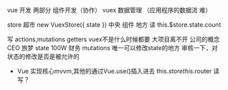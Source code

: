 vue 开发 两部分
组件开发（协作） vuex 数据管理
（应用程序的数据流 难）

store 超市 new VuexStore({
  state
})
中央 组件 地方
读 this.$store.state.count

写 actions,mutations getters
vuex不是什么时候都要 大项目离不开
公司的概念 
CEO 旅梦 state 100W
财务 mutations 唯一可以修改state的地方
审核一下，对状态的修改是否是被允许的

- Vue 实现核心mvvm,其他的通过Vue.use()插入进去
  this.$store
  this.$router
读
写？